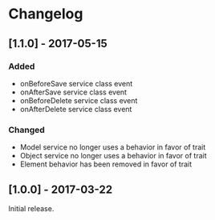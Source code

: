 Changelog
=========
 
## [1.1.0] - 2017-05-15
### Added
- onBeforeSave service class event
- onAfterSave service class event
- onBeforeDelete service class event
- onAfterDelete service class event

### Changed
- Model service no longer uses a behavior in favor of trait
- Object service no longer uses a behavior in favor of trait
- Element behavior has been removed in favor of trait

## [1.0.0] - 2017-03-22

Initial release.
